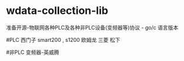 # wdata-collection-lib
准备开源-物联网各种PLC及各种非PLC设备(变频器等)协议 - go/c 语言版本

#PLC
西门子 smart200 , s1200 
欧姆龙
三菱
松下



#非PLC
变频器-英威腾
